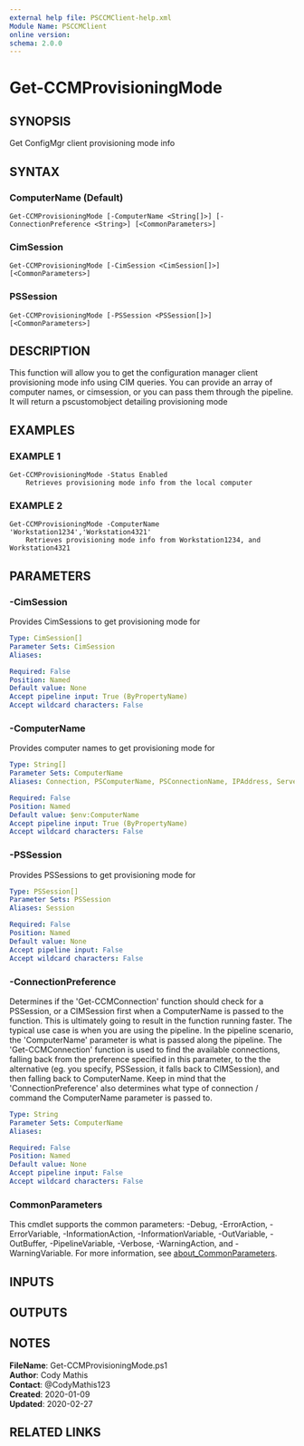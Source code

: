 ```yaml
---
external help file: PSCCMClient-help.xml
Module Name: PSCCMClient
online version:
schema: 2.0.0
---
```


# Get-CCMProvisioningMode

## SYNOPSIS
Get ConfigMgr client provisioning mode info

## SYNTAX

### ComputerName (Default)
```
Get-CCMProvisioningMode [-ComputerName <String[]>] [-ConnectionPreference <String>] [<CommonParameters>]
```

### CimSession
```
Get-CCMProvisioningMode [-CimSession <CimSession[]>] [<CommonParameters>]
```

### PSSession
```
Get-CCMProvisioningMode [-PSSession <PSSession[]>] [<CommonParameters>]
```

## DESCRIPTION
This function will allow you to get the configuration manager client provisioning mode info using CIM queries.
You can provide an array of computer names, or cimsession, or you can pass them through the pipeline.
It will return a pscustomobject detailing provisioning mode

## EXAMPLES

### EXAMPLE 1
```
Get-CCMProvisioningMode -Status Enabled
    Retrieves provisioning mode info from the local computer
```

### EXAMPLE 2
```
Get-CCMProvisioningMode -ComputerName 'Workstation1234','Workstation4321'
    Retrieves provisioning mode info from Workstation1234, and Workstation4321
```

## PARAMETERS

### -CimSession
Provides CimSessions to get provisioning mode for

```yaml
Type: CimSession[]
Parameter Sets: CimSession
Aliases:

Required: False
Position: Named
Default value: None
Accept pipeline input: True (ByPropertyName)
Accept wildcard characters: False
```

### -ComputerName
Provides computer names to get provisioning mode for

```yaml
Type: String[]
Parameter Sets: ComputerName
Aliases: Connection, PSComputerName, PSConnectionName, IPAddress, ServerName, HostName, DNSHostName

Required: False
Position: Named
Default value: $env:ComputerName
Accept pipeline input: True (ByPropertyName)
Accept wildcard characters: False
```

### -PSSession
Provides PSSessions to get provisioning mode for

```yaml
Type: PSSession[]
Parameter Sets: PSSession
Aliases: Session

Required: False
Position: Named
Default value: None
Accept pipeline input: False
Accept wildcard characters: False
```

### -ConnectionPreference
Determines if the 'Get-CCMConnection' function should check for a PSSession, or a CIMSession first when a ComputerName
is passed to the function.
This is ultimately going to result in the function running faster.
The typical use case is
when you are using the pipeline.
In the pipeline scenario, the 'ComputerName' parameter is what is passed along the
pipeline.
The 'Get-CCMConnection' function is used to find the available connections, falling back from the preference
specified in this parameter, to the the alternative (eg.
you specify, PSSession, it falls back to CIMSession), and then
falling back to ComputerName.
Keep in mind that the 'ConnectionPreference' also determines what type of connection / command
the ComputerName parameter is passed to.

```yaml
Type: String
Parameter Sets: ComputerName
Aliases:

Required: False
Position: Named
Default value: None
Accept pipeline input: False
Accept wildcard characters: False
```

### CommonParameters
This cmdlet supports the common parameters: -Debug, -ErrorAction, -ErrorVariable, -InformationAction, -InformationVariable, -OutVariable, -OutBuffer, -PipelineVariable, -Verbose, -WarningAction, and -WarningVariable. For more information, see [about_CommonParameters](http://go.microsoft.com/fwlink/?LinkID=113216).

## INPUTS

## OUTPUTS

## NOTES

**FileName**:    Get-CCMProvisioningMode.ps1  
**Author**:      Cody Mathis  
**Contact**:     @CodyMathis123  
**Created**:     2020-01-09  
**Updated**:     2020-02-27  

## RELATED LINKS
